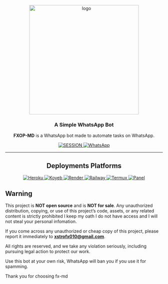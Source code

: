 <p align="center">
    <img src="https://github.com/user-attachments/assets/1952f21e-2152-4097-b8c2-9d06bed8aa8c" alt="logo" width="350"/>
</p>

<h3 align="center">A Simple WhatsApp Bot</h3>

<p align="center">
    <strong>FXOP-MD</strong> is a WhatsApp bot made to automate tasks on WhatsApp.
</p>

<p align="center">
    <a href='https://fx-session-966bdc8172d5.herokuapp.com/code' target="_blank">
        <img alt='SESSION' src='https://img.shields.io/badge/Get%20Session%20ID-100000?style=for-the-badge&logo=scan&logoColor=white&labelColor=black&color=blue'/>
    </a>
     <a href="https://whatsapp.com/channel/0029VambPbJ2f3ERs37HvM2J">
        <img alt="WhatsApp" src="https://img.shields.io/badge/-Whatsapp%20Channel-white?style=for-the-badge&logo=whatsapp&logoColor=blue"/>
    </a>
</p>

---

<h2 align="center">Deployments Platforms</h2>

<p align="center">
   <a href="https://www.heroku.com/deploy?template=https://github.com/FXastro/fxop-md">
        <img alt="Heroku" src="https://img.shields.io/badge/-Heroku-430098?style=for-the-badge&logo=heroku&logoColor=white"/>
    </a>
    <a href="https://app.koyeb.com/services/deploy?type=docker&image=docker.io/fxastro/fxop-md&name=fxop-md-demo&env[SESSION_ID]=Session~&env[BOT_INFO]=ᴀsᴛʀᴏ;ғxᴏᴘ-ᴍᴅ&env[SUDO]=2348039607375&env[ANTILINK]=true&env[PORT]=8000&service_type=worker">
    <img alt="Koyeb" src="https://img.shields.io/badge/-Koyeb-1DA1F2?style=for-the-badge&logo=koyeb&logoColor=white"/>
</a>
    <a href="https://whatsapp.com/channel/0029VambPbJ2f3ERs37HvM2J">
        <img alt="Render" src="https://img.shields.io/badge/-Render-003d2b?style=for-the-badge&logo=render&logoColor=white"/>
    </a>
    <a href="https://whatsapp.com/channel/0029VambPbJ2f3ERs37HvM2J">
        <img alt="Railway" src="https://img.shields.io/badge/-Railway-0B0D0E?style=for-the-badge&logo=railway&logoColor=white"/>
    </a>
    <a href="https://whatsapp.com/channel/0029VambPbJ2f3ERs37HvM2J">
        <img alt="Termux" src="https://img.shields.io/badge/-Termux-2CA5E0?style=for-the-badge&logo=shell&logoColor=white"/>
    </a>
    <a href="https://whatsapp.com/channel/0029VambPbJ2f3ERs37HvM2J">
        <img alt="Panel" src="https://img.shields.io/badge/-Panel-FF7139?style=for-the-badge&logo=pterodactyl&logoColor=white"/>
    </a>
</p>

## Warning

This project is **NOT open source** and is **NOT for sale**. Any unauthorized distribution, copying, or use of this project’s code, assets, or any related content is strictly prohibited I keep my oath I do not have access and I will not steal your personal infomation.

If you come across any unauthorized or cheap copy of this project, please report it immediately to **xstrofx010@gmail.com**.

All rights are reserved, and we take any violation seriously, including pursuing legal action to protect our work.

Use this bot at your own risk, WhatsApp will ban you if you use it for spamming.

Thank you for choosing fx-md
